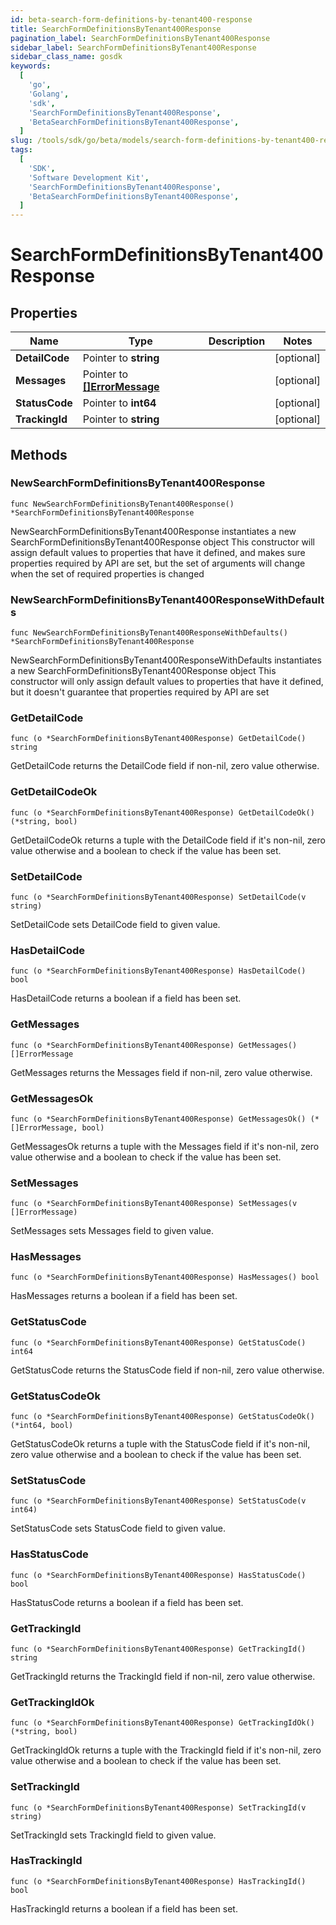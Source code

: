 ```yaml
---
id: beta-search-form-definitions-by-tenant400-response
title: SearchFormDefinitionsByTenant400Response
pagination_label: SearchFormDefinitionsByTenant400Response
sidebar_label: SearchFormDefinitionsByTenant400Response
sidebar_class_name: gosdk
keywords:
  [
    'go',
    'Golang',
    'sdk',
    'SearchFormDefinitionsByTenant400Response',
    'BetaSearchFormDefinitionsByTenant400Response',
  ]
slug: /tools/sdk/go/beta/models/search-form-definitions-by-tenant400-response
tags:
  [
    'SDK',
    'Software Development Kit',
    'SearchFormDefinitionsByTenant400Response',
    'BetaSearchFormDefinitionsByTenant400Response',
  ]
---
```


# SearchFormDefinitionsByTenant400Response

## Properties

| Name | Type | Description | Notes |
| --- | --- | --- | --- |
| **DetailCode** | Pointer to **string** |  | [optional] |
| **Messages** | Pointer to [**[]ErrorMessage**](error-message) |  | [optional] |
| **StatusCode** | Pointer to **int64** |  | [optional] |
| **TrackingId** | Pointer to **string** |  | [optional] |

## Methods

### NewSearchFormDefinitionsByTenant400Response

`func NewSearchFormDefinitionsByTenant400Response() *SearchFormDefinitionsByTenant400Response`

NewSearchFormDefinitionsByTenant400Response instantiates a new SearchFormDefinitionsByTenant400Response object This constructor will assign default values to properties that have it defined, and makes sure properties required by API are set, but the set of arguments will change when the set of required properties is changed

### NewSearchFormDefinitionsByTenant400ResponseWithDefaults

`func NewSearchFormDefinitionsByTenant400ResponseWithDefaults() *SearchFormDefinitionsByTenant400Response`

NewSearchFormDefinitionsByTenant400ResponseWithDefaults instantiates a new SearchFormDefinitionsByTenant400Response object This constructor will only assign default values to properties that have it defined, but it doesn't guarantee that properties required by API are set

### GetDetailCode

`func (o *SearchFormDefinitionsByTenant400Response) GetDetailCode() string`

GetDetailCode returns the DetailCode field if non-nil, zero value otherwise.

### GetDetailCodeOk

`func (o *SearchFormDefinitionsByTenant400Response) GetDetailCodeOk() (*string, bool)`

GetDetailCodeOk returns a tuple with the DetailCode field if it's non-nil, zero value otherwise and a boolean to check if the value has been set.

### SetDetailCode

`func (o *SearchFormDefinitionsByTenant400Response) SetDetailCode(v string)`

SetDetailCode sets DetailCode field to given value.

### HasDetailCode

`func (o *SearchFormDefinitionsByTenant400Response) HasDetailCode() bool`

HasDetailCode returns a boolean if a field has been set.

### GetMessages

`func (o *SearchFormDefinitionsByTenant400Response) GetMessages() []ErrorMessage`

GetMessages returns the Messages field if non-nil, zero value otherwise.

### GetMessagesOk

`func (o *SearchFormDefinitionsByTenant400Response) GetMessagesOk() (*[]ErrorMessage, bool)`

GetMessagesOk returns a tuple with the Messages field if it's non-nil, zero value otherwise and a boolean to check if the value has been set.

### SetMessages

`func (o *SearchFormDefinitionsByTenant400Response) SetMessages(v []ErrorMessage)`

SetMessages sets Messages field to given value.

### HasMessages

`func (o *SearchFormDefinitionsByTenant400Response) HasMessages() bool`

HasMessages returns a boolean if a field has been set.

### GetStatusCode

`func (o *SearchFormDefinitionsByTenant400Response) GetStatusCode() int64`

GetStatusCode returns the StatusCode field if non-nil, zero value otherwise.

### GetStatusCodeOk

`func (o *SearchFormDefinitionsByTenant400Response) GetStatusCodeOk() (*int64, bool)`

GetStatusCodeOk returns a tuple with the StatusCode field if it's non-nil, zero value otherwise and a boolean to check if the value has been set.

### SetStatusCode

`func (o *SearchFormDefinitionsByTenant400Response) SetStatusCode(v int64)`

SetStatusCode sets StatusCode field to given value.

### HasStatusCode

`func (o *SearchFormDefinitionsByTenant400Response) HasStatusCode() bool`

HasStatusCode returns a boolean if a field has been set.

### GetTrackingId

`func (o *SearchFormDefinitionsByTenant400Response) GetTrackingId() string`

GetTrackingId returns the TrackingId field if non-nil, zero value otherwise.

### GetTrackingIdOk

`func (o *SearchFormDefinitionsByTenant400Response) GetTrackingIdOk() (*string, bool)`

GetTrackingIdOk returns a tuple with the TrackingId field if it's non-nil, zero value otherwise and a boolean to check if the value has been set.

### SetTrackingId

`func (o *SearchFormDefinitionsByTenant400Response) SetTrackingId(v string)`

SetTrackingId sets TrackingId field to given value.

### HasTrackingId

`func (o *SearchFormDefinitionsByTenant400Response) HasTrackingId() bool`

HasTrackingId returns a boolean if a field has been set.

